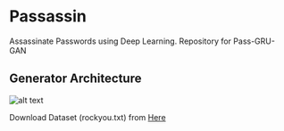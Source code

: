 # Passassin
Assassinate Passwords using Deep Learning.
Repository for Pass-GRU-GAN

## Generator Architecture
![alt text](https://drive.google.com/uc?authuser=0&id=1n_yQHN7cqGLFn4LOrt6NXCUD3oSwxBkg&export=download=100x100)


Download Dataset (rockyou.txt) from [Here](https://github.com/brannondorsey/naive-hashcat/releases/download/data/rockyou.txt)

